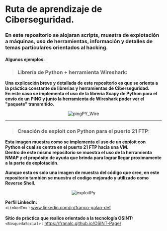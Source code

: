 # Ruta de aprendizaje de Ciberseguridad.
### En este repositorio se alojaran scripts, muestra de explotación a máquinas, uso de herramientas, información y detalles de temas particulares orientados al hacking.
#### Algunos ejemplos:
> ### Librería de Python + herramienta Wireshark:

**Una explicación breve y detallada de este repositorio es que se orienta a la práctica constante de librerias y herramientas de Ciberseguridad.</br>
En este caso se implementa el uso de la librería Scapy de Python para el envío de un PING y junto la herramienta de Wireshark poder ver el "paquete" transmitido.**

<p align="center">
  <img src="https://i.postimg.cc/6TsJg3k0/01-ping-scapy-y-uso-de-wiresh.png" alt="pingPY_Wire"/>
</p>

<hr>

> ### Creación de exploit con Python para el puerto 21 FTP:

**Esta imagen muestra como se implementa el uso de un exploit con Python el cual se centra en el puerto 21 FTP hacia una VM. </br>
Dentro de este mismo repositorio se muestra el uso de la herramienta NMAP y el propósito de ayuda que brinda para lograr llegar proximamente a la parte de explotación.**

**Aunque esta es solo una imagen de muestra del código que cree, en este repositorio también se muestra el codigo mejorado y utilizado como Reverse Shell.**

<p align="center">
  <img src="https://i.postimg.cc/PrG12HLr/11-borro-archivotxt.png" alt="exploitPy"/>
</p>

**Perfil LinkedIn:** </br>
`<LinkedIn>` : www.linkedin.com/in/franco-galan-def </br></br>
**Sitio de práctica que realice orientado a la tecnología OSINT:**</br>
`<BúsquedaSocial>` : https://franalc.github.io/OSINT-Page/ </br></br>

